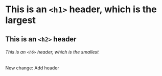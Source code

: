 # This is an `<h1>` header, which is the largest

## This is an `<h2>` header

###### This is an `<h6>` header, which is the smallest

New change: Add header
